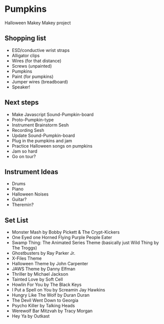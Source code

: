 # Pumpkins

Halloween Makey Makey project


## Shopping list

* ESD/conductive wrist straps
* Alligator clips
* Wires (for that distance)
* Screws (unpainted)
* Pumpkins
* Paint (for pumpkins)
* Jumper wires (breadboard)
* Speaker!


## Next steps

* Make Javascript Sound-Pumpkin-board
* Proto-Pumpkin-type
* Instrument Brainstorm Sesh
* Recording Sesh
* Update Sound-Pumpkin-board
* Plug in the pumpkins and jam
* Practice Halloween songs on pumpkins
* Jam so hard
* Go on tour?


## Instrument Ideas

* Drums
* Piano
* Halloween Noises
* Guitar?
* Theremin?


## Set List

* Monster Mash by Bobby Pickett & The Crypt-Kickers
* One Eyed one Horned Flying Purple People Eater
* Swamp Thing: The Animated Series Theme (basically just Wild Thing by The Troggs)
* Ghostbusters by Ray Parker Jr.
* X-Files Theme
* Halloween Theme by John Carpenter
* JAWS Theme by Danny Elfman
* Thriller by Michael Jackson
* Tainted Love by Soft Cell
* Howlin For You by The Black Keys
* I Put a Spell on You by Screamin Jay Hawkins
* Hungry Like The Wolf by Duran Duran
* The Devil Went Down to Georgia
* Psycho Killer by Talking Heads
* Werewolf Bar Mitzvah by Tracy Morgan 
* Hey Ya by Outkast
